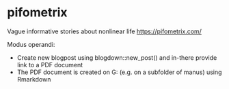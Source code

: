 # pifometrix
Vague informative stories about nonlinear life
https://pifometrix.com/

Modus operandi:
- Create new blogpost using blogdown::new_post() and in-there provide link to a PDF document
- The PDF document is created on G: (e.g. on a subfolder of manus) using Rmarkdown


